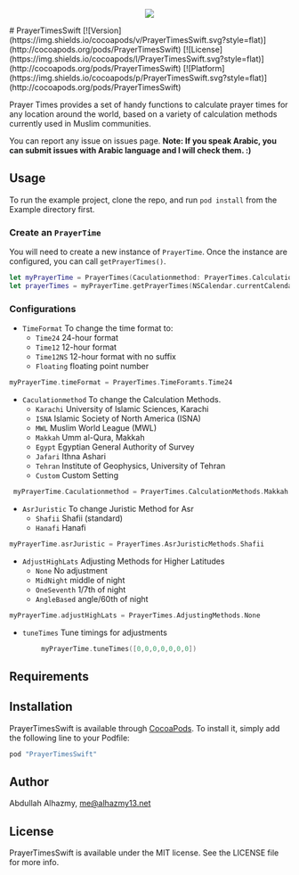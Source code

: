 <p align="center">
  <img src="https://cloud.githubusercontent.com/assets/4659608/12704381/cc10b62a-c86a-11e5-9624-6cdb12ea1e74.png">
</p>
# PrayerTimesSwift
[![Version](https://img.shields.io/cocoapods/v/PrayerTimesSwift.svg?style=flat)](http://cocoapods.org/pods/PrayerTimesSwift)
[![License](https://img.shields.io/cocoapods/l/PrayerTimesSwift.svg?style=flat)](http://cocoapods.org/pods/PrayerTimesSwift)
[![Platform](https://img.shields.io/cocoapods/p/PrayerTimesSwift.svg?style=flat)](http://cocoapods.org/pods/PrayerTimesSwift)

Prayer Times provides a set of handy functions to calculate prayer times for any location around the world, based on a variety of calculation methods currently used in Muslim communities.

You can report any issue on issues page. **Note: If you speak Arabic, you can submit issues with Arabic language and I will check them. :)**

## Usage

To run the example project, clone the repo, and run `pod install` from the Example directory first.

### Create an `PrayerTime`
You will need to create a new instance of `PrayerTime`. Once the instance are configured, you can call `getPrayerTimes()`.

```swift
let myPrayerTime = PrayerTimes(Caculationmethod: PrayerTimes.CalculationMethods.Makkah, asrJuristic: PrayerTimes.AsrJuristicMethods.Hanafi, adjustHighLats: PrayerTimes.AdjustingMethods.None, timeFormat: PrayerTimes.TimeForamts.Time24)
let prayerTimes = myPrayerTime.getPrayerTimes(NSCalendar.currentCalendar(), latitude: 24.7993689, longitude: 46.6176563, tZone: 3)
```


### Configurations
* `TimeFormat` To change the time format to:
	* `Time24`  24-hour format
	* `Time12`  12-hour format
	* `Time12NS`  12-hour format with no suffix
	* `Floating`  floating point number
```swift
myPrayerTime.timeFormat = PrayerTimes.TimeForamts.Time24
```
* `Caculationmethod` To change the Calculation Methods.
	* `Karachi`  University of Islamic Sciences, Karachi
	* `ISNA`  Islamic Society of North America (ISNA)
	* `MWL`  Muslim World League (MWL)
	* `Makkah`  Umm al-Qura, Makkah
	* `Egypt`  Egyptian General Authority of Survey
	* `Jafari`  Ithna Ashari
	* `Tehran`  Institute of Geophysics, University of Tehran
	* `Custom`  Custom Setting
```swift
 myPrayerTime.Caculationmethod = PrayerTimes.CalculationMethods.Makkah
```
* `AsrJuristic` To change Juristic Method for Asr
	* `Shafii`  Shafii (standard)
	* `Hanafi`  Hanafi
```swift
myPrayerTime.asrJuristic = PrayerTimes.AsrJuristicMethods.Shafii
```
* `AdjustHighLats` Adjusting Methods for Higher Latitudes
	* `None`  No adjustment
	* `MidNight`  middle of night
	* `OneSeventh`  1/7th of night
	* `AngleBased`  angle/60th of night
```swift
myPrayerTime.adjustHighLats = PrayerTimes.AdjustingMethods.None
```
* `tuneTimes` Tune timings for adjustments
```swift
        myPrayerTime.tuneTimes([0,0,0,0,0,0,0])
```


## Requirements

## Installation

PrayerTimesSwift is available through [CocoaPods](http://cocoapods.org). To install
it, simply add the following line to your Podfile:

```ruby
pod "PrayerTimesSwift"
```

## Author

Abdullah Alhazmy, me@alhazmy13.net

## License

PrayerTimesSwift is available under the MIT license. See the LICENSE file for more info.
